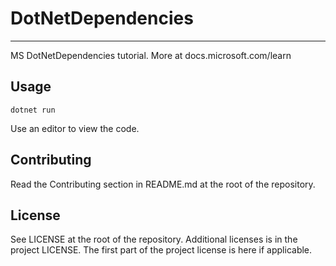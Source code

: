 # DotNetDependencies

---

MS DotNetDependencies tutorial. More at docs.microsoft.com/learn

## Usage

```dotnetcli
dotnet run
```

Use an editor to view the code.

## Contributing

Read the Contributing section in README.md at the root of the repository.

## License

See LICENSE at the root of the repository. Additional licenses is in the project LICENSE.
The first part of the project license is here if applicable.
